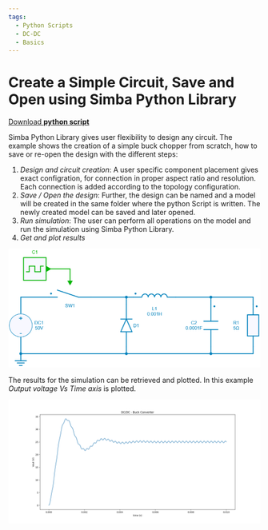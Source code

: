 ```yaml
---
tags:
  - Python Scripts
  - DC-DC
  - Basics
---
```


# Create a Simple Circuit, Save and Open using Simba Python Library

[Download **python script**](4.%20Open-Save%20Project%20File.py)

Simba Python Library gives user flexibility to design any circuit. The example shows the creation of a simple buck chopper from scratch, how to save or re-open the design with the different steps:

1. *Design and circuit creation*:
   A user specific component placement gives exact configration, for connection in proper aspect ratio and resolution. Each connection is added according to the topology configuration.
2. *Save / Open the design*:
    Further, the design can be named and a model will be created in the same folder where the python Script is written.
    The newly created model can be saved and later opened.
3. *Run simulation*:
   The user can perform all operations on the model and run the simulation using Simba Python Library.
4. *Get and plot results*

![DC-DC Buck Converter](fig/buck.png)

The results for the simulation can be retrieved and plotted. In this example *Output voltage Vs Time axis* is plotted.

![Output voltage Vs Time](fig/VoutVsTime.png)